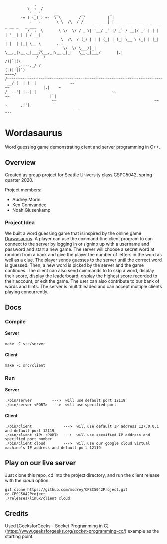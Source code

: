 ~~~
             .
          \  :  / 
           ' _ '      __          __           _                                       
       -= ( (_) ) =-  \ \        / /          | |                                      
           .   .       \ \  /\  / /__  _ __ __| | __ _ ___  __ _ _   _ _ __ _   _ ___  
          /  :  \       \ \/  \/ / _ \| '__/ _` |/ _` / __|/ _` | | | | '__| | | / __|
                         \  /\  / (_) | | | (_| | (_| \__ \ (_| | |_| | |  | |_| \__ \       .-.
               __         \/  \/ \___/|_|  \__,_|\__,_|___/\__,_|\__,_|_|   \__,_|___/       |.|
              / _)                                                                         /)|`|(\
     _.----._/ /                                                                          (.(|'|)`)
~~~~/         /~~~~~~~~~~~~~~~~~~~~~~~~~~~~~~~~~~~~~~~~~~~~~~~~~~~~~~~~~~~~~~~~~~~~~~~~~~~~`\`'./'~~~~
 __/ (  | (  |               ~~                                             ~~               |.|    ~    
/__.-'|_|--|_|                                  ~~                       ~~                  |`|            
                     ~~                                            ~~                ~      ,|'|.
                               ~~                                                            "'"
~~~
# Wordasaurus
Word guessing game demonstrating client and server programming in C++.  

## Overview
Created as group project for Seattle University class CSPC5042, spring quarter 2020.  

Project members:
- Audrey Morin
- Ken Comvandee
- Noah Glusenkamp

### Project Idea
We built a word guessing game that is inspired by the online game [Drawasaurus](https://www.drawasaurus.org/). A player can use the command-line client program to can connect to the server by logging in or signinp up with a username and password and start a new game. The server will choose a secret word at random from a bank and give the player the number of letters in the word as well as a clue. The player sends guesses to the server until the correct word is guessed. Then, a new word is picked by the server and the game continues. The client can also send commands to to skip a word, display their score, display the leaderboard, display the highest score recorded to their account, or exit the game. The user can also contribute to our bank of words and hints. The server is multithreaded and can accept multiple clients playing concurrently.

## Docs
### Compile
#### Server
```
make -C src/server
```
#### Client
```
make -C src/client
```

### Run
#### Server
```
./bin/server         --->  will use default port 12119
./bin/server <PORT>  --->  will use specified port
```
#### Client
```
./bin/client              --->  will use default IP address 127.0.0.1 and default port 12119
./bin/client <IP> <PORT>  --->  will use specified IP address and specified port number
./bin/client cloud        --->  will use our google cloud virtual machine's IP address and default port 12119
```

## Play on our live server
Just clone this repo, cd into the project directory, and run the client release with the *cloud* option.
```
git clone https://github.com/msdrey/CPSC5042Project.git
cd CPSC5042Project
./releases/linux/client cloud
```

## Credits
Used [GeeksforGeeks - Socket Programming in C] (https://www.geeksforgeeks.org/socket-programming-cc/) example as the starting point.